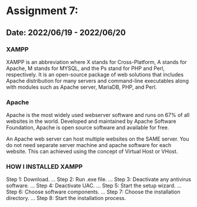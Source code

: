 # Assignment 7:
## Date: 2022/06/19 - 2022/06/20

### XAMPP
XAMPP is an abbreviation where X stands for Cross-Platform, A stands for Apache, M stands for MYSQL, and the Ps stand for PHP and Perl, respectively. It is an open-source package of web solutions that includes Apache distribution for many servers and command-line executables along with modules such as Apache server, MariaDB, PHP, and Perl.

### Apache
Apache is the most widely used webserver software and runs on 67% of all websites in the world. Developed and maintained by Apache Software Foundation, Apache is open source software and available for free.

An Apache web server can host multiple websites on the SAME server. You do not need separate server machine and apache software for each website. This can achieved using the concept of Virtual Host or VHost.

### HOW I INSTALLED XAMPP
Step 1: Download. ...
Step 2: Run .exe file. ...
Step 3: Deactivate any antivirus software. ...
Step 4: Deactivate UAC. ...
Step 5: Start the setup wizard. ...
Step 6: Choose software components. ...
Step 7: Choose the installation directory. ...
Step 8: Start the installation process.